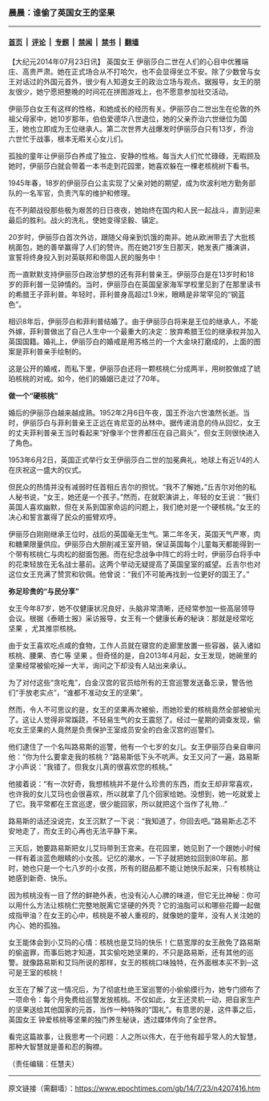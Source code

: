 ### 晨晨：谁偷了英国女王的坚果

---

#### [首页](../../../..?n4207416) &nbsp;|&nbsp; [评论](../../../../../epoch-comment?n4207416) &nbsp;|&nbsp; [专题](../../../../../epoch-special?n4207416) &nbsp;|&nbsp; [禁闻](../../../../../epoch-news?n4207416) &nbsp;|&nbsp; [禁书](../../../../../books?n4207416) &nbsp;|&nbsp; [翻墙](https://github.com/gfw-breaker/nogfw/blob/master/README.md?n4207416)


<div class="post_content" id="artbody" itemprop="articleBody">
 <!-- article content begin -->
 <p>
  【大纪元2014年07月23日讯】
  <ok href="https://www.epochtimes.com/gb/tag/%E8%8B%B1%E5%9B%BD%E5%A5%B3%E7%8E%8B.html">
   英国女王
  </ok>
  伊丽莎白二世在人们的心目中优雅端庄、高贵严肃。她在正式场合从不打哈欠，也不会显得坐立不安。除了少数曾与女王对话过的外国元首外，很少有人知道女王的政治立场与观点。据报导，女王的朋友很少，她宁愿把整晚的时间花在拼图游戏上，也不愿意参加社交活动。
 </p>
 <p>
  伊丽莎白女王有这样的性格，和她成长的经历有关。伊丽莎白二世出生在伦敦的外祖父母家中，她10岁那年，伯伯爱德华八世退位，她的父亲乔治六世继位为国王，她也立即成为王位继承人。第二次世界大战爆发时伊丽莎白只有13岁，乔治六世忙于战事，根本无暇关心女儿们。
 </p>
 <p>
  孤独的童年让伊丽莎白养成了独立、安静的性格。每当大人们忙忙碌碌，无暇顾及她时，伊丽莎白就会带着一本书走到花园里，她喜欢躲在一棵老核桃树下看书。
 </p>
 <p>
  1945年春，18岁的伊丽莎白公主实现了父亲对她的期望，成为坎波利地方勤务部队的一名军官，负责汽车的维护和修理。
 </p>
 <p>
  在不列颠战役那些极为艰苦的日日夜夜，她始终在国内和人民一起战斗，直到迎来最后的胜利。战火的洗礼，使她变得坚毅、镇定。
 </p>
 <p>
  20岁时，伊丽莎白首次外访，跟随父母亲到饥饿的南非。她从欧洲带去了大批核桃面包，她的善举赢得了人们的赞许。而在她21岁生日那天，她发表广播演讲，宣誓将终身投入到对英联邦和帝国人民的服务中！
 </p>
 <p>
  而一直默默支持伊丽莎白政治梦想的还有菲利普亲王。伊丽莎白是在13岁时和18岁的菲利普一见钟情的。当时，伊丽莎白在英国皇家海军学校里见到了在那里读书的希腊王子菲利普。年轻时，菲利普身高超过1.9米，眼睛是非常罕见的“钢蓝色”。
 </p>
 <p>
  相识8年后，伊丽莎白和菲利普结婚了。由于伊丽莎白将来是王位的继承人，不能外嫁，菲利普做出了自己人生中一个最重大的决定：放弃希腊王位的继承权并加入英国国籍。婚礼上，伊丽莎白的婚戒是用苏格兰的一个大金块打磨成的，上面的图案是菲利普亲手绘制的。
 </p>
 <p>
  这是公开的婚戒，而私下里，伊丽莎白还将一颗核桃仁分成两半，用树胶做成了琥珀核桃的对戒。如今，他们的婚姻已走过了70年。
 </p>
 <p>
  <b>
   做一个“硬核桃”
  </b>
 </p>
 <p>
  婚后的伊丽莎白越来越成熟。1952年2月6日午夜，国王乔治六世溘然长逝。当时，伊丽莎白与菲利普亲王正远在肯尼亚的丛林中。据传递消息的侍从回忆，女王的丈夫菲利普亲王当时看起来“好像半个世界都压在自己肩头”，但女王则很快进入了角色。
 </p>
 <p>
  1953年6月2日，英国正式举行女王伊丽莎白二世的加冕典礼，地球上有近1/4的人在庆祝这一盛大的仪式。
 </p>
 <p>
  但民众的热情并没有减弱时任首相丘吉尔的担忧。“我不了解她，”丘吉尔对他的私人秘书说，“女王，她还是一个孩子。”然而，在就职演讲上，年轻的女王说：“我们英国人喜欢幽默，但在关系到国家命运的问题上，我们绝对是一个硬核桃。”女王的决心和誓言赢得了民众的振臂欢呼。
 </p>
 <p>
  伊丽莎白刚刚继承王位时，战后的英国毫无生气。第二年冬天，英国天气严寒，肉和糖果限量供应。伊丽莎白大胆削减王室开销，保证英国每个儿童每天都能得到一个带有核桃仁与肉松的甜面包圈。而在纪念战争中阵亡的将士时，伊丽莎白将手中的花束轻放在无名战士墓前。这两个举动无疑提高了英国皇室的威望。丘吉尔也对这位女王充满了赞赏和钦佩。他曾说：“我们不可能再找到一位更好的国王了。”
 </p>
 <p>
  <b>
   弥足珍贵的“与民分享”
  </b>
 </p>
 <p>
  女王今年87岁，她不仅健康状况良好，头脑非常清晰，还经常参加一些高层领导会议。根据《泰晤士报》采访报导，女王有一个健康长寿的秘诀：那就是经常吃
  <ok href="https://www.epochtimes.com/gb/tag/%E5%9D%9A%E6%9E%9C.html">
   坚果
  </ok>
  ，尤其推崇核桃。
 </p>
 <p>
  由于女王喜欢吃点咸的食物，工作人员就在寝宫的走廊里放置一些容器，装入诸如核桃、腰果、杏仁等
  <ok href="https://www.epochtimes.com/gb/tag/%E5%9D%9A%E6%9E%9C.html">
   坚果
  </ok>
  。但奇怪的是，自2013年4月起，女王发现，她碗里的坚果经常被偷吃掉一大半，询问之下却没有人站出来承认。
 </p>
 <p>
  为了对付这些“贪吃鬼”，白金汉宫的官员给所有的王宫巡警发送备忘录，警告他们“手放老实点”，“谁都不准动女王的坚果”。
 </p>
 <p>
  然而，令人不可思议的是，女王的坚果再次被偷，而她珍爱的核桃竟然全部被偷光了。这让人觉得非常蹊跷，不轻易生气的女王震怒了。经过一星期的调查发现，偷吃女王坚果的人竟然是负责保护王室成员安全的白金汉宫的巡警们。
 </p>
 <p>
  他们逮住了一个名叫路易斯的巡警，他有一个七岁的女儿。女王伊丽莎白亲自审问他：“你为什么要拿走我的核桃？”路易斯低下头不吭声。女王又问了一遍，路易斯才小声说：“我错了。但我女儿真的很喜欢您的核桃。”
 </p>
 <p>
  他接着说：“有一次好奇，我想核桃并不是什么珍贵的东西，而女王却非常喜欢，也许我的女儿艾玛也会很喜欢，所以就拿了几个回家给她。没想到，她一吃就爱上了它。我平常都在王宫巡逻，很少能回家，所以就把这个当作了礼物…”
 </p>
 <p>
  路易斯的话还没说完，女王沉默了一下说：“我知道了，你回去吧。”路易斯忐忑不安地走了，而女王的心再也无法平静下来。
 </p>
 <p>
  三天后，她要路易斯把女儿艾玛带到王宫来。在花园里，她见到了一个跟她小时候一样有着淡蓝色眼睛的小女孩。记忆的潮水，一下子就把她拉回到80年前。那时，她也只是一个七八岁的小女孩，所有的甜品都不能让她快乐起来，只有核桃让她感到新奇、快乐。
 </p>
 <p>
  因为核桃没有一目了然的鲜艳外表，也没有沁人心脾的味道，但它无比神秘：你可以用什么方法让核桃仁完整地脱离它坚硬的外壳？它的油脂可以和哪些花瓣一起做成指甲油？在女王的心中，核桃是不被人重视的，就像她的童年，没有人关注她的内心、她的孤独。
 </p>
 <p>
  女王能体会到小艾玛的心情：核桃也是艾玛的快乐！仁慈宽厚的女王赦免了路易斯的偷盗罪，而事后她才知道，其实偷吃她坚果的，不只是路易斯，还有其他的巡警。就像路易斯和艾玛所说的那样，女王的核桃口味独特，在外面根本买不到─这可是王室的核桃！
 </p>
 <p>
  女王在了解了这一情况后，为了彻底杜绝王室巡警的小偷偷摸行为，她专门颁布了一项命令：每个月免费给巡警发放核桃。不仅如此，女王还灵机一动，把自家生产的坚果送给其他国家的元首，当作一种特殊的“国礼”。有意思的是，这件事之后，
  <ok href="https://www.epochtimes.com/gb/tag/%E8%8B%B1%E5%9B%BD%E5%A5%B3%E7%8E%8B.html">
   英国女王
  </ok>
  钟爱核桃等坚果的独门养生秘诀，透过媒体传向了全世界。
 </p>
 <p>
  看完这篇故事，让我思考一个问题：人之所以伟大，在于他有超乎常人的大智慧，那种大智慧就是善和忍的胸襟。
 </p>
 <p>
  （责任编辑：任慧夫）
 </p>
 <!-- article content end -->
 <div id="below_article_ad">
 </div>
</div>


---

原文链接（需翻墙）：https://www.epochtimes.com/gb/14/7/23/n4207416.htm